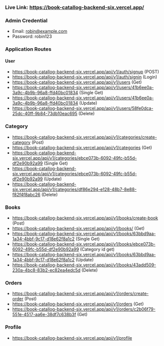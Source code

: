 ### Live Link: https://book-catallog-backend-six.vercel.app/

### Admin Credential
* Email: robin@example.com
* Password: robin123

### Application Routes

#### User
* https://book-catallog-backend-six.vercel.app/api/v1/auth/signup (POST)
* https://book-catallog-backend-six.vercel.app/api/v1/auth/signin (Login)
* https://book-catallog-backend-six.vercel.app/api/v1/users (Get)
* https://book-catallog-backend-six.vercel.app/api/v1/users/41b6ee0a-3a9c-4b9b-96a8-ffd40bc01834 (Single Get)
* https://book-catallog-backend-six.vercel.app/api/v1/users/41b6ee0a-3a9c-4b9b-96a8-ffd40bc01834 (Update)
* https://book-catallog-backend-six.vercel.app/api/v1/users/58fe0dca-25dc-40ff-9b84-73db10eac695 (Delete)

### Category
* https://book-catallog-backend-six.vercel.app/api/v1/categories/create-category (Post)
* https://book-catallog-backend-six.vercel.app/api/v1/categories (Get) 
* https://book-catallog-backend-six.vercel.app/api/v1/categories/ebce073b-6092-49fc-b55d-df2e90b92a99 (Single Get)
* https://book-catallog-backend-six.vercel.app/api/v1/categories/ebce073b-6092-49fc-b55d-df2e90b92a99 (Update)
* https://book-catallog-backend-six.vercel.app/api/v1/categories/df86e294-e128-48b7-8e88-f82f4f8abc26 (Delete)

### Books
* https://book-catallog-backend-six.vercel.app/api/v1/books/create-book (Post)
* https://book-catallog-backend-six.vercel.app/api/v1/books/ (Get)
* https://book-catallog-backend-six.vercel.app/api/v1/books/63bbd9aa-1a34-4bbf-9c17-d18e62f8a1c2 (Single Get)
* https://book-catallog-backend-six.vercel.app/api/v1/books/ebce073b-6092-49fc-b55d-df2e90b92a99 (Category id get)
* https://book-catallog-backend-six.vercel.app/api/v1/books/63bbd9aa-1a34-4bbf-9c17-d18e62f8a1c2 (Update)
* https://book-catallog-backend-six.vercel.app/api/v1/books/43add509-230a-4bc8-83b2-ec82ea4edc5d (Delete)

### Orders
* https://book-catallog-backend-six.vercel.app/api/v1/orders/create-order (Post)
* https://book-catallog-backend-six.vercel.app/api/v1/orders (Get)
* https://book-catallog-backend-six.vercel.app/api/v1/orders/c2b06f79-551e-4517-aa6e-38df7c638b3f (Get)

### Profile
* https://book-catallog-backend-six.vercel.app/api/v1/profile


